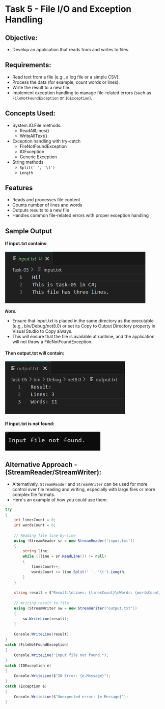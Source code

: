# Task 5 - **File I/O and Exception Handling**

## **Objective:**
- Develop an application that reads from and writes to files.

## **Requirements:**
- Read text from a file (e.g., a log file or a simple CSV).
- Process the data (for example, count words or lines).
- Write the result to a new file.
- Implement exception handling to manage file-related errors (such as `FileNotFoundException` or `IOException`).

## **Concepts Used:**
- System.IO.File methods:
    - ReadAllLines()
    - WriteAllText()
- Exception handling with try-catch
    - FileNotFoundException
    - IOException
    - Generic Exception 
- String methods 
    - `Split(' ', '\t')`
    - `Length`

## **Features**
- Reads and processes file content
- Counts number of lines and words
- Outputs results to a new file
- Handles common file-related errors with proper exception handling

## **Sample Output**

#### If input.txt contains:

![input-file](./output/input_file.png)

***Note:*** 
- Ensure that input.txt is placed in the same directory as the executable (e.g., bin/Debug/net8.0) or set its Copy to Output Directory property in Visual Studio to Copy always. 
- This will ensure that the file is available at runtime, and the application will not throw a FileNotFoundException.

#### Then output.txt will contain:

![output-file](./output/output_file.png)

#### If input.txt is not found:

![file-not-found](./output/file-not-found.png)

## **Alternative Approach -  (StreamReader/StreamWriter):**
- Alternatively, `StreamReader` and `StreamWriter` can be used for more control over file reading and writing, especially with large files or more complex file formats. 
- Here's an example of how you could use them:

```csharp
try
{
    int linesCount = 0;
    int wordsCount = 0;

    // Reading file line-by-line
    using (StreamReader sr = new StreamReader("input.txt"))
    {
        string line;
        while ((line = sr.ReadLine()) != null)
        {
            linesCount++;
            wordsCount += line.Split(' ', '\t').Length;
        }
    }

    string result = $"Result:\nLines: {linesCount}\nWords: {wordsCount}";

    // Writing result to file
    using (StreamWriter sw = new StreamWriter("output.txt"))
    {
        sw.WriteLine(result);
    }

    Console.WriteLine(result);
}
catch (FileNotFoundException)
{
    Console.WriteLine("Input file not found.");
}
catch (IOException e)
{
    Console.WriteLine($"IO Error: {e.Message}");
}
catch (Exception e)
{
    Console.WriteLine($"Unexpected error: {e.Message}");
}
```

